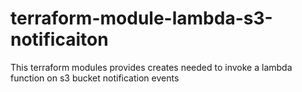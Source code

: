 # terraform-module-lambda-s3-notificaiton
This terraform modules provides creates needed to invoke a lambda function on s3 bucket notification events
